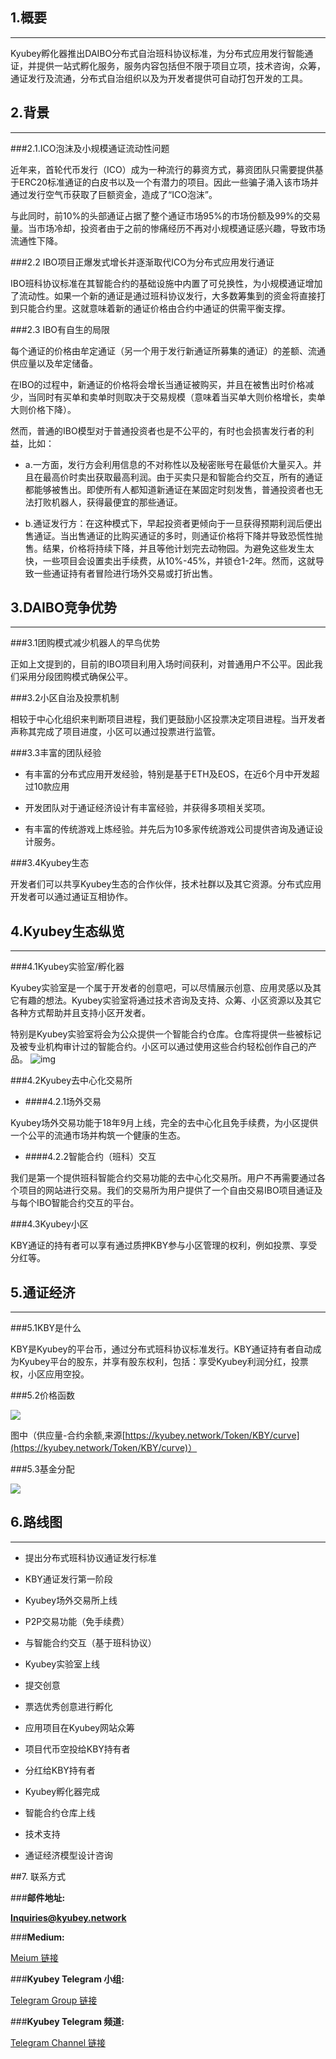 **1.概要**
---
---
Kyubey孵化器推出DAIBO分布式自治班科协议标准，为分布式应用发行智能通证，并提供一站式孵化服务，服务内容包括但不限于项目立项，技术咨询，众筹，通证发行及流通，分布式自治组织以及为开发者提供可自动打包开发的工具。

  

**2.背景**
---
---
###2.1.ICO泡沫及小规模通证流动性问题

近年来，首轮代币发行（ICO）成为一种流行的募资方式，募资团队只需要提供基于ERC20标准通证的白皮书以及一个有潜力的项目。因此一些骗子涌入该市场并通过发行空气币获取了巨额资金，造成了“ICO泡沫”。

与此同时，前10%的头部通证占据了整个通证市场95%的市场份额及99%的交易量。当市场冷却，投资者由于之前的惨痛经历不再对小规模通证感兴趣，导致市场流通性下降。

  

###2.2  IBO项目正爆发式增长并逐渐取代ICO为分布式应用发行通证

IBO班科协议标准在其智能合约的基础设施中内置了可兑换性，为小规模通证增加了流动性。如果一个新的通证是通过班科协议发行，大多数筹集到的资金将直接打到只能合约里。这就意味着新的通证价格由合约中通证的供需平衡支撑。

  

###2.3 IBO有自生的局限

每个通证的价格由牟定通证（另一个用于发行新通证所募集的通证）的差额、流通供应量以及牟定储备。

在IBO的过程中，新通证的价格将会增长当通证被购买，并且在被售出时价格减少，当同时有买单和卖单时则取决于交易规模（意味着当买单大则价格增长，卖单大则价格下降）。

然而，普通的IBO模型对于普通投资者也是不公平的，有时也会损害发行者的利益，比如：

* a.一方面，发行方会利用信息的不对称性以及秘密账号在最低价大量买入。并且在最高价时卖出获取最高利润。由于买卖只是和智能合约交互，所有的通证都能够被售出。即使所有人都知道新通证在某固定时刻发售，普通投资者也无法打败机器人，获得最便宜的那些通证。

* b.通证发行方：在这种模式下，早起投资者更倾向于一旦获得预期利润后便出售通证。当出售通证的比购买通证的多时，则通证价格将下降并导致恐慌性抛售。结果，价格将持续下降，并且等他计划完去动物园。为避免这些发生太快，一些项目会设置卖出手续费，从10%-45%，并锁仓1-2年。然而，这就导致一些通证持有者冒险进行场外交易或打折出售。

  

**3.DAIBO竞争优势**
---
---

###3.1团购模式减少机器人的早鸟优势

正如上文提到的，目前的IBO项目利用入场时间获利，对普通用户不公平。因此我们采用分段团购模式确保公平。

  

###3.2小区自治及投票机制

相较于中心化组织来判断项目进程，我们更鼓励小区投票决定项目进程。当开发者声称其完成了项目进度，小区可以通过投票进行监管。

  

###3.3丰富的团队经验

*   有丰富的分布式应用开发经验，特别是基于ETH及EOS，在近6个月中开发超过10款应用
    

*   开发团队对于通证经济设计有丰富经验，并获得多项相关奖项。
    

*   有丰富的传统游戏上炼经验。并先后为10多家传统游戏公司提供咨询及通证设计服务。
    

###3.4Kyubey生态

开发者们可以共享Kyubey生态的合作伙伴，技术社群以及其它资源。分布式应用开发者可以通过通证互相协作。

  

**4.Kyubey生态纵览**
---
---
###4.1Kyubey实验室/孵化器

Kyubey实验室是一个属于开发者的创意吧，可以尽情展示创意、应用灵感以及其它有趣的想法。Kyubey实验室将通过技术咨询及支持、众筹、小区资源以及其它各种方式帮助并且支持小区开发者。

特别是Kyubey实验室将会为公众提供一个智能合约仓库。仓库将提供一些被标记及被专业机构审计过的智能合约。小区可以通过使用这些合约轻松创作自己的产品。
![img](/token_assets/KBY/images/KBY_1_EN.png)
  

###4.2Kyubey去中心化交易所

* ####4.2.1场外交易

Kyubey场外交易功能于18年9月上线，完全的去中心化且免手续费，为小区提供一个公平的流通市场并构筑一个健康的生态。

  

* ####4.2.2智能合约（班科）交互

我们是第一个提供班科智能合约交易功能的去中心化交易所。用户不再需要通过各个项目的网站进行交易。我们的交易所为用户提供了一个自由交易IBO项目通证及与每个IBO智能合约交互的平台。

  

###4.3Kyubey小区

KBY通证的持有者可以享有通过质押KBY参与小区管理的权利，例如投票、享受分红等。

  

**5.通证经济**
---
---
###5.1KBY是什么

KBY是Kyubey的平台币，通过分布式班科协议标准发行。KBY通证持有者自动成为Kyubey平台的股东，并享有股东权利，包括：享受Kyubey利润分红，投票权，小区应用空投。

###5.2价格函数

![](/token_assets/KBY/images/KBY_2.png) 

图中（供应量-合约余额,来源[https://kyubey.network/Token/KBY/curve](https://kyubey.network/Token/KBY/curve)）

###5.3基金分配

![](/token_assets/KBY/images/KBY_3.zh.png) 


**6.路线图**
---
---
*  提出分布式班科协议通证发行标准

*  KBY通证发行第一阶段

*  Kyubey场外交易所上线

  * P2P交易功能（免手续费）

  * 与智能合约交互（基于班科协议）

*  Kyubey实验室上线

*  提交创意

*  票选优秀创意进行孵化

*  应用项目在Kyubey网站众筹

  * 项目代币空投给KBY持有者

  * 分红给KBY持有者

*  Kyubey孵化器完成

  * 智能合约仓库上线

  * 技术支持

  * 通证经济模型设计咨询

##7.  联系方式
    

###**邮件地址:**

**Inquiries@kyubey.network**

###**Medium:**

[Meium 链接](https://medium.com/@kyubeynetwork/)

###**Kyubey Telegram 小组:**

[Telegram Group 链接](https://t.me/Kyubey_Network)

###**Kyubey Telegram 频道:**

[Telegram Channel 链接](https://t.me/Kyubey\_Network\_Announcement)
